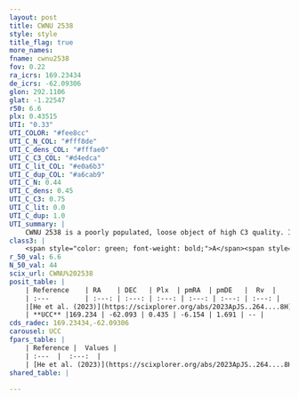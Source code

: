 ```yaml
---
layout: post
title: CWNU 2538
style: style
title_flag: true
more_names: 
fname: cwnu2538
fov: 0.22
ra_icrs: 169.23434
de_icrs: -62.09306
glon: 292.1106
glat: -1.22547
r50: 6.6
plx: 0.43515
UTI: "0.33"
UTI_COLOR: "#fee8cc"
UTI_C_N_COL: "#fff8de"
UTI_C_dens_COL: "#fffae0"
UTI_C_C3_COL: "#d4edca"
UTI_C_lit_COL: "#e0a6b3"
UTI_C_dup_COL: "#a6cab9"
UTI_C_N: 0.44
UTI_C_dens: 0.45
UTI_C_C3: 0.75
UTI_C_lit: 0.0
UTI_C_dup: 1.0
UTI_summary: |
    CWNU 2538 is a poorly populated, loose object of high C3 quality. It was recently reported in the literature.
class3: |
    <span style="color: green; font-weight: bold;">A</span><span style="color: #FFC300; font-weight: bold;">B</span>
r_50_val: 6.6
N_50_val: 44
scix_url: CWNU%202538
posit_table: |
    | Reference    | RA    | DEC   | Plx  | pmRA  | pmDE   |  Rv  |
    | :---         | :---: | :---: | :---: | :---: | :---: | :---: |
    |[He et al. (2023)](https://scixplorer.org/abs/2023ApJS..264....8H) | 169.195 | -62.086 | 0.444 | -6.172 | 1.693 | -- |
    | **UCC** |169.234 | -62.093 | 0.435 | -6.154 | 1.691 | -- | 
cds_radec: 169.23434,-62.09306
carousel: UCC
fpars_table: |
    | Reference |  Values |
    | :---  |  :---:  |
    | [He et al. (2023)](https://scixplorer.org/abs/2023ApJS..264....8H) | `A0=1.1, m-M=11.65, logAge=7.3` |
shared_table: |
    
---
```

